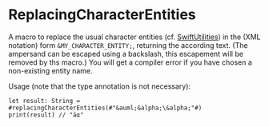 # ReplacingCharacterEntities

A macro to replace the usual character entities (cf. [SwiftUtilities](https://github.com/stefanspringer1/SwiftUtilities)) in the (XML notation) form `&MY_CHARACTER_ENTITY;`, returning the according text. (The ampersand can be escaped using a backslash, this escapement will be removed by ths macro.) You will get a compiler error if you have chosen a non-existing entity name.

Usage (note that the type annotation is not necessary):

```swift// note that the type annotation is not necessary:
let result: String = #replacingCharacterEntities(#"&auml;&alpha;\&alpha;"#)
print(result) // "äα"
```
